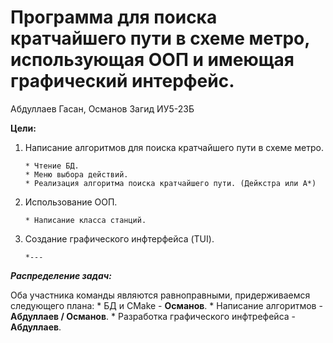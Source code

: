 # Программа для поиска кратчайшего пути в схеме метро, использующая ООП и имеющая графический интерфейс.
Абдуллаев Гасан, Османов Загид ИУ5-23Б

**Цели:**
1. Написание алгоритмов для поиска кратчайшего пути в схеме метро.
    ```
  	* Чтение БД. 
    * Меню выбора действий. 
    * Реализация алгоритма поиска кратчайшего пути. (Дейкстра или А*)
    ```

2. Использование ООП.
    ```
    * Написание класса станций.
    ```
3. Создание графического инфтерфейса (TUI).
    ```
    *---
    ```

***Распределение задач:***

Оба участника команды являются равноправными, придерживаемся следующего плана:
    * БД и CMake - **Османов**.
    * Написание алгоритмов - **Абдуллаев / Османов**.
    * Разработка графического инфтрефейса - **Абдуллаев**.
